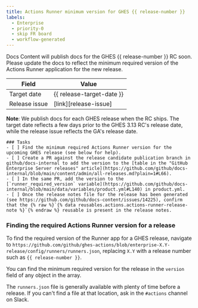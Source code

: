 ```yaml
---
title: Actions Runner minimum version for GHES {{ release-number }}
labels:
  - Enterprise
  - priority-0
  - skip FR board
  - workflow-generated
---
```


Docs Content will publish docs for the GHES {{ release-number }} RC soon. Please update the docs to reflect the minimum required version of the Actions Runner application for the new release.

| Field | Value |
| ----- | ----- |
| Target date | {{ release-target-date }} |
| Release issue | [link][release-issue] |

**Note**: We publish docs for each GHES release when the RC ships. The target date reflects a few days prior to the GHES 3.13 RC's release date, while the release issue reflects the GA's release date.

```[tasklist]
### Tasks
- [ ] Find the minimum required Actions Runner version for the upcoming GHES release (see below for help).
- [ ] Create a PR against the release candidate publication branch in github/docs-internal to add the version to the [table in the "GitHub Enterprise Server releases" article](https://github.com/github/docs-internal/blob/main/content/admin/all-releases.md?plain=1#L66).
- [ ] In the same PR, add the version to the [`runner_required_version` variable](https://github.com/github/docs-internal/blob/main/data/variables/product.yml#L140) in product.yml.
- [ ] Once the release notes file for the release has been generated (see https://github.com/github/docs-content/issues/14225), confirm that the {% raw %}`{% data reusables.actions.actions-runner-release-note %}`{% endraw %} reusable is present in the release notes.
```

### Finding the required Actions Runner version for a release

To find the required version of the Runner app for a GHES release, navigate to `https://github.com/github/ghes-actions/blob/enterprise-X.Y-release/config/runners/runners.json`, replacing `X.Y` with a release number such as `{{ release-number }}`.

You can find the minimum required version for the release in the `version` field of any object in the array.

The `runners.json` file is generally available with plenty of time before a release. If you can't find a file at that location, ask in the `#actions` channel on Slack.

<!--
This section contains the Markdown reference-style links used to populate links in the content above. Uncomment the reference links below and add the URL to the GHES release issue in `github/releases` in between the <> brackets.

For example, the reference link should look like:
[ghes-release-issue]: <https://github.com/github/releases/issues/123>
-->

<!--
[release-issue]: <>
-->